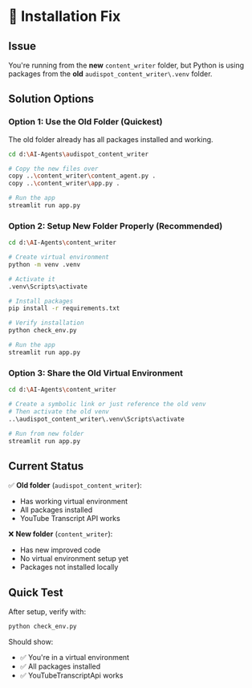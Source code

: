# 🔧 Installation Fix

## Issue
You're running from the **new** `content_writer` folder, but Python is using packages from the **old** `audispot_content_writer\.venv` folder.

## Solution Options

### Option 1: Use the Old Folder (Quickest)
The old folder already has all packages installed and working.

```bash
cd d:\AI-Agents\audispot_content_writer

# Copy the new files over
copy ..\content_writer\content_agent.py .
copy ..\content_writer\app.py .

# Run the app
streamlit run app.py
```

### Option 2: Setup New Folder Properly (Recommended)

```bash
cd d:\AI-Agents\content_writer

# Create virtual environment
python -m venv .venv

# Activate it
.venv\Scripts\activate

# Install packages
pip install -r requirements.txt

# Verify installation
python check_env.py

# Run the app
streamlit run app.py
```

### Option 3: Share the Old Virtual Environment

```bash
cd d:\AI-Agents\content_writer

# Create a symbolic link or just reference the old venv
# Then activate the old venv
..\audispot_content_writer\.venv\Scripts\activate

# Run from new folder
streamlit run app.py
```

## Current Status

✅ **Old folder** (`audispot_content_writer`):
- Has working virtual environment
- All packages installed
- YouTube Transcript API works

❌ **New folder** (`content_writer`):
- Has new improved code
- No virtual environment setup yet
- Packages not installed locally

## Quick Test

After setup, verify with:
```bash
python check_env.py
```

Should show:
- ✅ You're in a virtual environment
- ✅ All packages installed
- ✅ YouTubeTranscriptApi works
